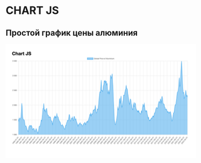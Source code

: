 # CHART JS

## Простой график цены алюминия

![Иллюстрация к проекту](https://raw.githubusercontent.com/zonderweb/Chart_JS/main/img/scr_chat_js.png)